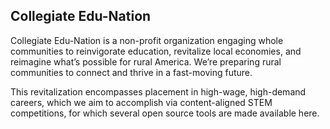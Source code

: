 ## Collegiate Edu-Nation

Collegiate Edu-Nation is a non-profit organization engaging whole communities to reinvigorate education, revitalize local economies, and reimagine what’s possible for rural America. We’re preparing rural communities to connect and thrive in a fast-moving future.

This revitalization encompasses placement in high-wage, high-demand careers, which we aim to accomplish via content-aligned STEM competitions, for which several open source tools are made available here.
